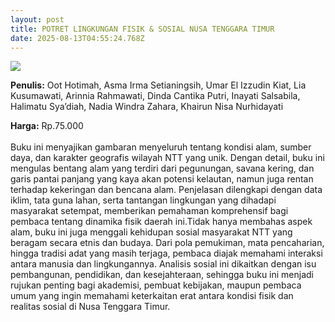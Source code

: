 ```yaml
---
layout: post
title: POTRET LINGKUNGAN FISIK & SOSIAL NUSA TENGGARA TIMUR
date: 2025-08-13T04:55:24.768Z
---
```

![](/images/uploads/isbn-potret-lingkungan-fisik-sosial-nusa-tenggara-timur.jpg)

**P﻿enulis:** Oot Hotimah, Asma Irma Setianingsih, Umar El Izzudin Kiat, 
Lia Kusumawati, Arinnia Rahmawati, Dinda Cantika Putri,
 Inayati Salsabila, Halimatu Sya’diah, Nadia Windra Zahara, 
Khairun Nisa Nurhidayati

**Harga:** Rp.75.000\
\
Buku ini menyajikan gambaran menyeluruh tentang kondisi alam, sumber daya, dan karakter geografis wilayah NTT yang unik. Dengan detail, buku ini mengulas bentang alam yang terdiri dari pegunungan, savana kering, dan garis pantai panjang yang kaya akan potensi kelautan, namun juga rentan terhadap kekeringan dan bencana alam. Penjelasan dilengkapi dengan data iklim, tata guna lahan, serta tantangan lingkungan yang dihadapi masyarakat setempat, memberikan pemahaman komprehensif bagi pembaca tentang dinamika fisik daerah ini.Tidak hanya membahas aspek alam, buku ini juga menggali kehidupan sosial masyarakat NTT yang beragam secara etnis dan budaya. Dari pola pemukiman, mata pencaharian, hingga tradisi adat yang masih terjaga, pembaca diajak memahami interaksi antara manusia dan lingkungannya. Analisis sosial ini dikaitkan dengan isu pembangunan, pendidikan, dan kesejahteraan, sehingga buku ini menjadi rujukan penting bagi akademisi, pembuat kebijakan, maupun pembaca umum yang ingin memahami keterkaitan erat antara kondisi fisik dan realitas sosial di Nusa Tenggara Timur.
